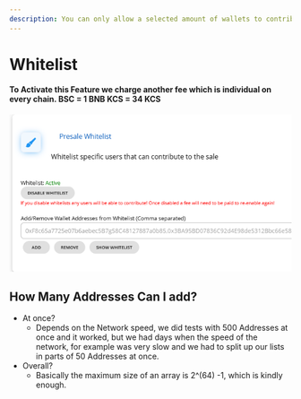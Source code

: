 ```yaml
---
description: You can only allow a selected amount of wallets to contribute to your presale.
---
```


# Whitelist

#### To Activate this Feature we charge another fee which is individual on every chain. **BSC = 1 BNB** **KCS = 34 KCS**

![](<../../../.gitbook/assets/image (43).png>)

## How Many Addresses **Can I add**?

* At once?&#x20;
  * Depends on the Network speed, we did tests with 500 Addresses at once and it worked, but we had days when the speed of the network, for example was very slow and we had to split up our lists in parts of 50 Addresses at once. &#x20;
* Overall?
  * Basically the maximum size of an array is 2^(64) -1, which is kindly enough.&#x20;


